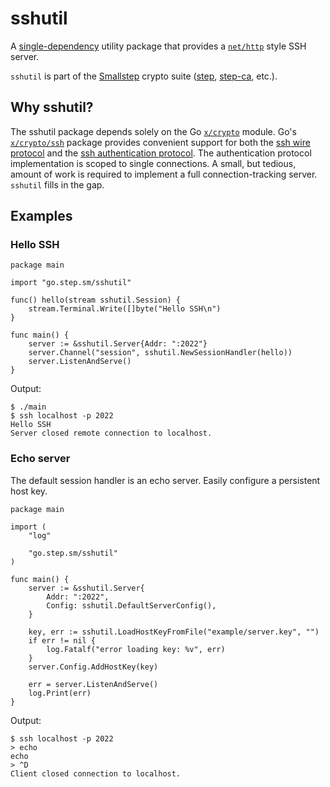 # sshutil

A [single-dependency][gomod] utility package that provides a [`net/http`][net-http] style SSH server.

`sshutil` is part of the [Smallstep][smallstep] crypto suite ([step][], [step-ca][], etc.).

[gomod]: https://github.com/smallstep/sshutil/blob/master/go.mod
[net-http]: https://golang.org/pkg/net/http/
[smallstep]: https://smallstep.com/docs
[step]: https://github.com/smallstep/cli
[step-ca]: https://github.com/smallstep/certificates

## Why sshutil?

The sshutil package depends solely on the Go [`x/crypto`][crypto] module.
Go's [`x/crypto/ssh`][crypto-ssh] package provides convenient support for both the [ssh wire protocol][rfc4253] and the [ssh authentication protocol][rfc4252].
The authentication protocol implementation is scoped to single connections.
A small, but tedious, amount of work is required to implement a full connection-tracking server.
`sshutil` fills in the gap.

[crypto]: https://pkg.go.dev/golang.org/x/crypto
[crypto-ssh]: https://pkg.go.dev/golang.org/x/crypto/ssh
[rfc4252]: https://tools.ietf.org/html/rfc4252
[rfc4253]: https://tools.ietf.org/html/rfc4253

## Examples

### Hello SSH

```golang
package main

import "go.step.sm/sshutil"

func() hello(stream sshutil.Session) {
	stream.Terminal.Write([]byte("Hello SSH\n")
}

func main() {
	server := &sshutil.Server{Addr: ":2022"}
	server.Channel("session", sshutil.NewSessionHandler(hello))
	server.ListenAndServe()
}
```

Output:
```
$ ./main
$ ssh localhost -p 2022
Hello SSH
Server closed remote connection to localhost.
```

### Echo server

The default session handler is an echo server.
Easily configure a persistent host key.

```golang
package main

import (
	"log"

	"go.step.sm/sshutil"
)

func main() {
	server := &sshutil.Server{
		Addr: ":2022",
		Config: sshutil.DefaultServerConfig(),
	}

	key, err := sshutil.LoadHostKeyFromFile("example/server.key", "")
	if err != nil {
		log.Fatalf("error loading key: %v", err)
	}
	server.Config.AddHostKey(key)

	err = server.ListenAndServe()
	log.Print(err)
}
```

Output:
```
$ ssh localhost -p 2022
> echo
echo
> ^D
Client closed connection to localhost.
```

